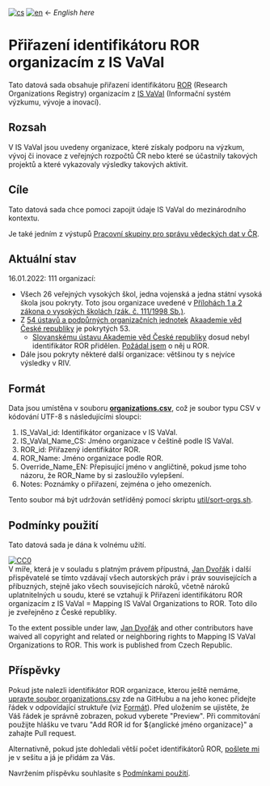 [![cs](https://img.shields.io/badge/lang-cs-white.svg)](./README.cs.md)
[![en](https://img.shields.io/badge/lang-en-red.svg)](./README.md)
&larr; <i>English here</i>

# Přiřazení identifikátoru ROR organizacím z IS VaVaI

Tato datová sada obsahuje přiřazení identifikátoru [ROR](https://ror.org/) (Research Organizations Registry) 
organizacím z [IS VaVaI](https://www.isvavai.cz/) (Informační systém výzkumu, vývoje a inovací).

## Rozsah

V IS VaVaI jsou uvedeny organizace, které získaly podporu na výzkum, vývoj či inovace z veřejných rozpočtů ČR 
nebo které se účastnily takových projektů a které vykazovaly výsledky takových aktivit.

## Cíle

Tato datová sada chce pomoci zapojit údaje IS VaVaI do mezinárodního kontextu.

Je také jedním z výstupů [Pracovní skupiny pro správu vědeckých dat v ČR](https://www.wg-rdm.cz/).

## Aktuální stav

16.01.2022: 111 organizací:
- Všech 26 veřejných vysokých škol, jedna vojenská a jedna státní vysoká škola jsou pokryty. Toto jsou organizace uvedené v [Přílohách 1 a 2 zákona o vysokých školách (zák. č. 111/1998 Sb.)](https://www.zakonyprolidi.cz/cs/1998-111#prilohy).
- Z [54 ústavů a podpůrných organizačních jednotek](https://www.avcr.cz/cs/o-nas/struktura/pracoviste-av/) [Akaademie věd České republiky](https://www.avcr.cz/) je pokrytých 53.
  - [Slovanskému ústavu Akademie věd České republiky](http://www.slu.cas.cz/index.html) dosud nebyl identifikátor ROR přidělen. [Požádal jsem](https://github.com/ror-community/ror-updates/issues/431) o něj u ROR.
- Dále jsou pokryty některé další organizace: většinou ty s nejvíce výsledky v RIV. 

## Formát

Data jsou umístěna v souboru **[organizations.csv](organizations.csv)**, 
což je soubor typu CSV v kódování UTF-8
s následujícími sloupci:
1. IS_VaVaI_id: Identifikátor organizace v IS VaVaI.
2. IS_VaVaI_Name_CS: Jméno organizace v češtině podle IS VaVaI.
3. ROR_id: Přiřazený identifikátor ROR.
4. ROR_Name: Jméno organizace podle ROR.
5. Override_Name_EN: Přepisující jméno v angličtině, pokud jsme toho názoru, že ROR_Name by si zasloužilo vylepšení.
6. Notes: Poznámky o přiřazení, zejména o jeho omezeních.

Tento soubor má být udržován setříděný pomocí skriptu [util/sort-orgs.sh](util/sort-orgs.sh).

## Podmínky použití

Tato datová sada je dána k volnému užití.

<p xmlns:dct="http://purl.org/dc/terms/" xmlns:vcard="http://www.w3.org/2001/vcard-rdf/3.0#">
  <a rel="license" href="http://creativecommons.org/publicdomain/zero/1.0/"><img src="http://i.creativecommons.org/p/zero/1.0/88x31.png" style="border-style: none;" alt="CC0" /></a>
  <br />
  V míře, která je v souladu s platným právem přípustná, 
  <a rel="dct:publisher" href="https://orcid.org/0000-0001-8985-152X"><span property="dct:title">Jan Dvořák</span></a>
  i další přispěvatelé
  se tímto vzdávají všech autorských práv i práv souvisejících a příbuzných, stejně jako všech souvisejících nároků, včetně nároků uplatnitelných u soudu, 
  které se vztahují k <span property="dct:title" xml:lang="cs">Přiřazení identifikátoru ROR organizacím z IS VaVaI</span> =
  <span property="dct:title" xml:lang="en">Mapping IS VaVaI Organizations to ROR</span>.
  Toto dílo je zveřejněno z <span property="vcard:Country" datatype="dct:ISO3166" content="CZ" about="https://github.com/jdvorak001/isvavai-orgs-ror-mapping">České republiky</span>.
</p>
<p xmlns:dct="http://purl.org/dc/terms/" xmlns:vcard="http://www.w3.org/2001/vcard-rdf/3.0#">
  To the extent possible under law,
  <a rel="dct:publisher" href="https://orcid.org/0000-0001-8985-152X"><span property="dct:title">Jan Dvořák</span></a> and other contributors
  have waived all copyright and related or neighboring rights to
  <span property="dct:title">Mapping IS VaVaI Organizations to ROR</span>.
  This work is published from <span property="vcard:Country" datatype="dct:ISO3166" content="CZ" about="https://github.com/jdvorak001/isvavai-orgs-ror-mapping"> Czech Republic</span>.
</p>

## Příspěvky

Pokud jste nalezli identifikátor ROR organizace, kterou ještě nemáme,
[upravte soubor organizations.csv](https://github.com/jdvorak001/isvavai-orgs-ror-mapping/edit/main/organizations.csv)
zde na GitHubu a na jeho konec přidejte řádek v odpovídající struktuře (viz [Formát](#formát)).
Před uložením se ujistěte, že Váš řádek je správně zobrazen, pokud vyberete "Preview".
Při commitování použijte hlášku ve tvaru "Add ROR id for ${anglické jméno organizace}" a zahajte Pull request.

Alternativně, pokud jste dohledali větší počet identifikátorů ROR, [pošlete mi](mailto:jan.dvorak@ff.cuni.cz) 
je v sešitu a já je přidám za Vás.

Navržením příspěvku souhlasíte s [Podmínkami použití](#podmínky-použití).
